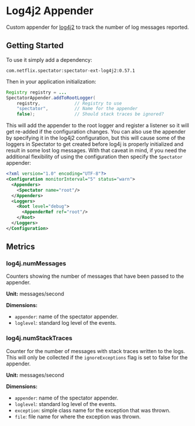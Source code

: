 # Log4j2 Appender

Custom appender for [log4j2](http://logging.apache.org/log4j/2.x/) to track the number of
log messages reported. 

## Getting Started

To use it simply add a dependency:

```
com.netflix.spectator:spectator-ext-log4j2:0.57.1
```

Then in your application initialization:

```java
Registry registry = ...
SpectatorAppender.addToRootLogger(
    registry,             // Registry to use
    "spectator",          // Name for the appender
    false);               // Should stack traces be ignored?
```

This will add the appender to the root logger and register a listener so it will get
re-added if the configuration changes. You can also use the appender by specifying it
in the log4j2 configuration, but this will cause some of the loggers in Spectator to get
created before log4j is properly initialized and result in some lost log messages. With
that caveat in mind, if you need the additional flexibility of using the configuration then
specify the `Spectator` appender:

```xml
<?xml version="1.0" encoding="UTF-8"?>
<Configuration monitorInterval="5" status="warn">
  <Appenders>
    <Spectator name="root"/>
  </Appenders>
  <Loggers>
    <Root level="debug">
      <AppenderRef ref="root"/>
    </Root>
  </Loggers>
</Configuration>
```

## Metrics

### log4j.numMessages

Counters showing the number of messages that have been passed to the appender.

**Unit:** messages/second

**Dimensions:**

* `appender`: name of the spectator appender.
* `loglevel`: standard log level of the events.

### log4j.numStackTraces

Counter for the number of messages with stack traces written to the logs. This will only be
collected if the `ignoreExceptions` flag is set to false for the appender.

**Unit:** messages/second

**Dimensions:**

* `appender`: name of the spectator appender.
* `loglevel`: standard log level of the events.
* `exception`: simple class name for the exception that was thrown.
* `file`: file name for where the exception was thrown.
